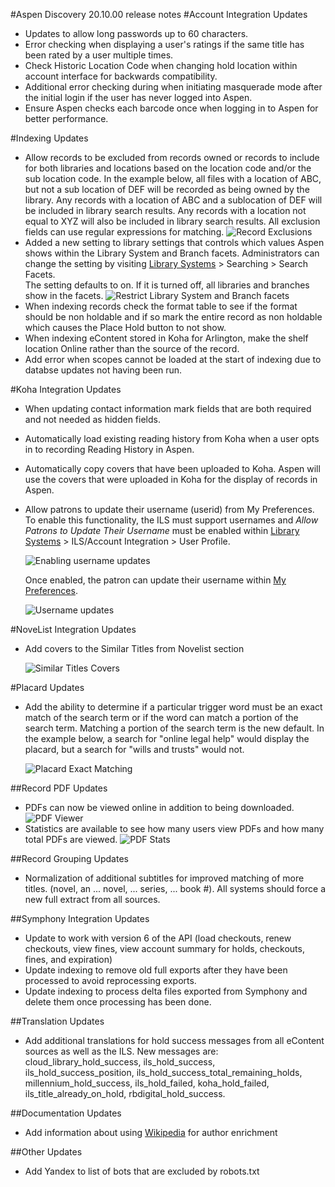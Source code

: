 #Aspen Discovery 20.10.00 release notes
#Account Integration Updates
- Updates to allow long passwords up to 60 characters.
- Error checking when displaying a user's ratings if the same title has been rated by a user multiple times. 
- Check Historic Location Code when changing hold location within account interface for backwards compatibility.
- Additional error checking during when initiating masquerade mode after the initial login if the user has never logged into Aspen. 
- Ensure Aspen checks each barcode once when logging in to Aspen for better performance. 

#Indexing Updates
- Allow records to be excluded from records owned or records to include for both libraries and locations based on the location code and/or the sub location code.
  In the example below, all files with a location of ABC, but not a sub location of DEF will be recorded as being owned by the library.
  Any records with a location of ABC and a sublocation of DEF will be included in library search results.
  Any records with a location not equal to XYZ will also be included in library search results.
  All exclusion fields can use regular expressions for matching.
  ![Record Exclusions](/release_notes/images/20_10_00_exclude_locations_and_sub_locations.png)
- Added a new setting to library settings that controls which values Aspen shows within the Library System and Branch facets. 
  Administrators can change the setting by visiting [Library Systems](/Admin/Libraries) > Searching > Search Facets.  
  The setting defaults to on.  If it is turned off, all libraries and branches show in the facets. 
  ![Restrict Library System and Branch facets](/release_notes/images/20_10_00_restrict_owning.png)  
- When indexing records check the format table to see if the format should be non holdable and if so mark the entire record as non holdable which causes the Place Hold button to not show.
- When indexing eContent stored in Koha for Arlington, make the shelf location Online rather than the source of the record. 
- Add error when scopes cannot be loaded at the start of indexing due to databse updates not having been run.

#Koha Integration Updates
- When updating contact information mark fields that are both required and not needed as hidden fields. 
- Automatically load existing reading history from Koha when a user opts in to recording Reading History in Aspen.
- Automatically copy covers that have been uploaded to Koha. Aspen will use the covers that were uploaded in Koha for the display of records in Aspen.
- Allow patrons to update their username (userid) from My Preferences. To enable this functionality, the ILS must support usernames and *Allow Patrons to Update Their Username* must be enabled within [Library Systems](/Admin/Libraries) > ILS/Account Integration > User Profile. 
  
  ![Enabling username updates](/release_notes/images/20_10_00_allow_username_updates.png)
  
  Once enabled, the patron can update their username within [My Preferences](/MyAccount/MyPreferences). 
  
  ![Username updates](/release_notes/images/20_10_00_set_username.png)
  
#NoveList Integration Updates
- Add covers to the Similar Titles from Novelist section

  ![Similar Titles Covers](/release_notes/images/20_10_00_similar_titles_covers.png)

#Placard Updates
- Add the ability to determine if a particular trigger word must be an exact match of the search term or if the word can match a portion of the search term.  Matching a portion of the search term is the new default.  In the example below, a search for "online legal help" would display the placard, but a search for "wills and trusts" would not.    

  ![Placard Exact Matching](/release_notes/images/20_10_00_placard_exact_matching.png)

##Record PDF Updates
- PDFs can now be viewed online in addition to being downloaded.    
  ![PDF Viewer](/release_notes/images/20_10_00_pdf_viewer.png)  
- Statistics are available to see how many users view PDFs and how many total PDFs are viewed. 
  ![PDF Stats](/release_notes/images/20_10_00_pdf_stats.png)
  
##Record Grouping Updates
- Normalization of additional subtitles for improved matching of more titles. (novel, an ... novel, ... series, ... book #).  All systems should force a new full extract from all sources.  
  
##Symphony Integration Updates
- Update to work with version 6 of the API (load checkouts, renew checkouts, view fines, view account summary for holds, checkouts, fines, and expiration)
- Update indexing to remove old full exports after they have been processed to avoid reprocessing exports. 
- Update indexing to process delta files exported from Symphony and delete them once processing has been done. 

##Translation Updates
- Add additional translations for hold success messages from all eContent sources as well as the ILS. New messages are: cloud_library_hold_success, ils_hold_success, ils_hold_success_position, ils_hold_success_total_remaining_holds, millennium_hold_success, ils_hold_failed, koha_hold_failed, ils_title_already_on_hold, rbdigital_hold_success.

##Documentation Updates
- Add information about using [Wikipedia](/Admin/HelpManual?page=Wikipedia) for author enrichment

##Other Updates
- Add Yandex to list of bots that are excluded by robots.txt